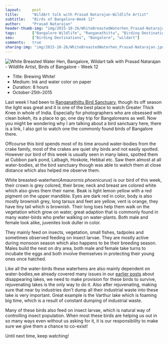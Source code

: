 ```yaml
---
layout:     post
title:      "WildArt talk with Prasad Natarajan-Wildlife Artist"
subtitle:   "Birds of Bangalore-Week 12"
author:     "Prasad Natarajan"
header-thumb-img: "img/2015-10-26/WhiteBreastedWaterhen_Prasad-Natarajan-thumb.jpg"
tags:       ["Bangalore Wildlife", "Ranganathittu", "Birding Destinations"]
seo: 		["Birding Destinations", "Bangalore", "wildart"]
comments:   true
sharing-img: "img/2015-10-26/WhiteBreastedWaterhen_Prasad-Natarajan.jpg"
---
```



<img src="{{ site.baseurl }}/img/2015-10-26/WhiteBreastedWaterhen_Prasad-Natarajan.jpg" alt="White Breasted Water Hen, Bangalore, Wildart talk with Prasad Natarajan - Wildlife Artist, Birds of Bangalore - Week 12">

<p>
	<ul>
		 <li>Title: Brewing White!</li>
		 <li>Medium: Ink and water color on paper</li>
		 <li>Duration: 8 hours</li>
		 <li>October-25th-2015</li>
 	</ul>
</p>

<p>
Last week I had been to <a href="http://www.wilderhood.com/destination/Ranganathittu" target="_blank">Ranganathittu Bird Sanctuary</a>, though its off season the light was great and it is one of the best place to watch Greater Thick Knee in whole of India. Especially for photographers who are obsessed with clean bokeh, its a place to go, one day trip for Bangaloreans as well. Now you might be wondering why I am talking about a bird sanctuary here, there is a link, I also got to watch one the commonly found birds of Bangalore there.
</p>

<p>
Offcourse this bird spends most of its time around water-bodies from the crake family, most of the crakes are quiet shy birds and not easily spotted. However our bird of this week is usually seen in many  lakes, spotted them at Cubbon park pond, Lalbagh, Hoskote, Hebbal etc. Saw them almost at all water-bodies, at the bird sanctuary though was able to watch them at close distance which also helped me observe them. 
</p>

<p>
White breasted-waterhen(<em>Amaurornis phoenicurus</em>) is our bird of this week, their crown is grey colored, their brow, neck and breast are colored white which also gives them their name. Beak is light lemon yellow with a red pigment on the upper mandible. Eyes are dark red in color, body is also mostly brownish grey, long tarsus and feet are yellow, vent is orange, they have tiny tail which is brownish. Their long toes help them walk on the vegetation which grow on water, great adaption that is commonly found in many water-birds who prefer walking on water-plants. Both male and female look alike, juveniles look duller in color.
</p>

<p>
They mainly feed on insects, vegetation, small fishes, tadpoles and sometimes observed feeding on insect larvae. They are mostly active during monsoon season which also happens to be their breeding season. Males build the nest on dry area, both male and female take turns to incubate the eggs and both involve themselves in protecting their young ones once hatched. 
</p>

<p>
Like all the water-birds these waterhens are also mainly dependent on water-bodies,we already covered many issues in our <a href="{{ site.baseurl }}/wildart" target="_blank">earlier posts</a> about disappearing lakes, we need to make provision for these birds to survive, rejuvenating lakes is the only way to do it. Also after rejuvenating, making sure that near by industries don't dump all their industrial waste into these lake is very important. Great example is the Varthur lake which is foaming big time, which is a result of constant dumping of industrial waste. 
</p>

<p>
Many of these birds also feed on insect larvae, which is natural way of controlling insect population. When most these birds are helping us out in so many ways even without us asking for it, it is our responsibility to make sure we give them a chance to co-exist!
</p>

<p>Until next time, keep watching!</p>